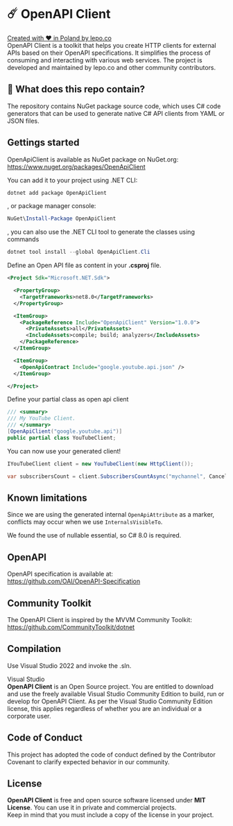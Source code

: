 # ☄️ OpenAPI Client

[Created with ❤ in Poland by lepo.co](https://dev.lepo.co/)  
OpenAPI Client is a toolkit that helps you create HTTP clients for external APIs based on their OpenAPI specifications. It simplifies the process of consuming and interacting with various web services. The project is developed and maintained by lepo.co and other community contributors.

## 👀 What does this repo contain?

The repository contains NuGet package source code, which uses C# code generators that can be used to generate native C# API clients from YAML or JSON files.

## Gettings started

OpenApiClient is available as NuGet package on NuGet.org:  
https://www.nuget.org/packages/OpenApiClient

You can add it to your project using .NET CLI:

```powershell
dotnet add package OpenApiClient
```

, or package manager console:

```powershell
NuGet\Install-Package OpenApiClient
```

, you can also use the .NET CLI tool to generate the classes using commands

```powershell
dotnet tool install --global OpenApiClient.Cli
```

Define an Open API file as content in your  **.csproj** file.

```xml
<Project Sdk="Microsoft.NET.Sdk">

  <PropertyGroup>
    <TargetFrameworks>net8.0</TargetFrameworks>
  </PropertyGroup>

  <ItemGroup>
    <PackageReference Include="OpenApiClient" Version="1.0.0">
      <PrivateAssets>all</PrivateAssets>
      <IncludeAssets>compile; build; analyzers</IncludeAssets>
    </PackageReference>
  </ItemGroup>

  <ItemGroup>
    <OpenApiContract Include="google.youtube.api.json" />
  </ItemGroup>

</Project>
```

Define your partial class as open api client

```csharp
/// <summary>
/// My YouTube Client.
/// </summary>
[OpenApiClient("google.youtube.api")]
public partial class YouTubeClient;
```

You can now use your generated client!

```csharp
IYouTubeClient client = new YouTubeClient(new HttpClient());

var subscribersCount = client.SubscribersCountAsync("mychannel", CancellationToken.None);
```

## Known limitations

Since we are using the generated internal `OpenApiAttribute` as a marker, conflicts may occur when we use `InternalsVisibleTo`.

We found the use of nullable essential, so C# 8.0 is required.

## OpenAPI

OpenAPI specification is available at:  
https://github.com/OAI/OpenAPI-Specification

## Community Toolkit

The OpenAPI Client is inspired by the MVVM Community Toolkit:  
https://github.com/CommunityToolkit/dotnet

## Compilation

Use Visual Studio 2022 and invoke the .sln.

Visual Studio  
**OpenAPI Client** is an Open Source project. You are entitled to download and use the freely available Visual Studio Community Edition to build, run or develop for OpenAPI Client. As per the Visual Studio Community Edition license, this applies regardless of whether you are an individual or a corporate user.

## Code of Conduct

This project has adopted the code of conduct defined by the Contributor Covenant to clarify expected behavior in our community.

## License

**OpenAPI Client** is free and open source software licensed under **MIT License**. You can use it in private and commercial projects.  
Keep in mind that you must include a copy of the license in your project.
